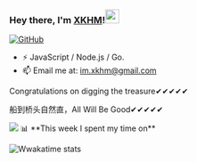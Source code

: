 ### Hey there, I'm [XKHM](https://xkhm.net)!<img src="https://media.giphy.com/media/hvRJCLFzcasrR4ia7z/giphy.gif" width="25px">

[![GitHub](https://img.shields.io/badge/dynamic/json?logo=github&label=GitHub&labelColor=495867&color=495867&query=%24.data.totalSubs&url=https%3A%2F%2Fapi.yukiyukixing.com%2Fsubstats%2F%3Fsource%3Dgithub%26queryKey%3Dyukiyukixing&style=flat-square)](https://github.com/yukiyukixing)

- ⚡ JavaScript / Node.js / Go.
- 📫 Email me at: [im.xkhm@gmail.com](mailto:im.xkhm@gmail.com)

Congratulations on digging the treasure✔✔✔✔✔

船到桥头自然直，All Will Be Good✔✔✔✔✔

<img src = "https://github-readme-stats.vercel.app/api?username=yukiyukixing&show_icons=true&theme=calm&line_height=33&hide_border=true&count_private=true">
📊 **This week I spent my time on**

![Wwakatime stats](https://github-readme-stats-taupe-two.vercel.app/api/wakatime?username=xkhm&hide_title=true&hide_border=true&langs_count=5)

